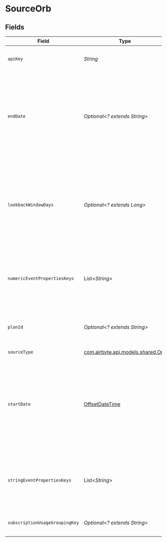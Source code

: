 # SourceOrb


## Fields

| Field                                                                                                                                                                                         | Type                                                                                                                                                                                          | Required                                                                                                                                                                                      | Description                                                                                                                                                                                   | Example                                                                                                                                                                                       |
| --------------------------------------------------------------------------------------------------------------------------------------------------------------------------------------------- | --------------------------------------------------------------------------------------------------------------------------------------------------------------------------------------------- | --------------------------------------------------------------------------------------------------------------------------------------------------------------------------------------------- | --------------------------------------------------------------------------------------------------------------------------------------------------------------------------------------------- | --------------------------------------------------------------------------------------------------------------------------------------------------------------------------------------------- |
| `apiKey`                                                                                                                                                                                      | *String*                                                                                                                                                                                      | :heavy_check_mark:                                                                                                                                                                            | Orb API Key, issued from the Orb admin console.                                                                                                                                               |                                                                                                                                                                                               |
| `endDate`                                                                                                                                                                                     | *Optional<? extends String>*                                                                                                                                                                  | :heavy_minus_sign:                                                                                                                                                                            | UTC date and time in the format 2022-03-01T00:00:00Z. Any data with created_at after this data will not be synced. For Subscription Usage, this becomes the `timeframe_start` API parameter.  | 2024-03-01T00:00:00Z                                                                                                                                                                          |
| `lookbackWindowDays`                                                                                                                                                                          | *Optional<? extends Long>*                                                                                                                                                                    | :heavy_minus_sign:                                                                                                                                                                            | When set to N, the connector will always refresh resources created within the past N days. By default, updated objects that are not newly created are not incrementally synced.               |                                                                                                                                                                                               |
| `numericEventPropertiesKeys`                                                                                                                                                                  | List<*String*>                                                                                                                                                                                | :heavy_minus_sign:                                                                                                                                                                            | Property key names to extract from all events, in order to enrich ledger entries corresponding to an event deduction.                                                                         |                                                                                                                                                                                               |
| `planId`                                                                                                                                                                                      | *Optional<? extends String>*                                                                                                                                                                  | :heavy_minus_sign:                                                                                                                                                                            | Orb Plan ID to filter subscriptions that should have usage fetched.                                                                                                                           |                                                                                                                                                                                               |
| `sourceType`                                                                                                                                                                                  | [com.airbyte.api.models.shared.Orb](../../models/shared/Orb.md)                                                                                                                               | :heavy_check_mark:                                                                                                                                                                            | N/A                                                                                                                                                                                           |                                                                                                                                                                                               |
| `startDate`                                                                                                                                                                                   | [OffsetDateTime](https://docs.oracle.com/javase/8/docs/api/java/time/OffsetDateTime.html)                                                                                                     | :heavy_check_mark:                                                                                                                                                                            | UTC date and time in the format 2022-03-01T00:00:00Z. Any data with created_at before this data will not be synced. For Subscription Usage, this becomes the `timeframe_start` API parameter. | 2022-03-01T00:00:00Z                                                                                                                                                                          |
| `stringEventPropertiesKeys`                                                                                                                                                                   | List<*String*>                                                                                                                                                                                | :heavy_minus_sign:                                                                                                                                                                            | Property key names to extract from all events, in order to enrich ledger entries corresponding to an event deduction.                                                                         |                                                                                                                                                                                               |
| `subscriptionUsageGroupingKey`                                                                                                                                                                | *Optional<? extends String>*                                                                                                                                                                  | :heavy_minus_sign:                                                                                                                                                                            | Property key name to group subscription usage by.                                                                                                                                             |                                                                                                                                                                                               |